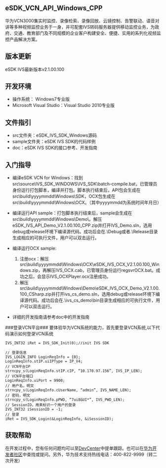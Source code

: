 ## eSDK\_VCN\_API\_Windows_CPP  ##
华为VCN3000集实时监控、录像检索、录像回放、云镜控制、告警联动、语音对讲等多种视频监控业务于一身，并可配套IVS转码服务器提供移动监控业务，为政府、交通、教育部门及不同规模的企业客户构建安全、便捷、实用的系列化视频监控产品解决方案。

## 版本更新 ##
eSDK IVS最新版本v2.1.00.100

## 开发环境 ##

- 操作系统： Windows7专业版
- Microsoft Visual Studio：Visual Studio 2010专业版

## 文件指引 ##

- src文件夹：eSDK\_IVS\_SDK\_Windows源码
- sample文件夹：eSDK IVS SDK的代码样例
- doc：eSDK IVS SDK的接口参考、开发指南


## 入门指导 ##

- 编译eSDK VCN for Windows：找到src\source\IVS\_SDK\_WINDOWS\IVS\_SDK\batch-compile.bat，已管理员身份运行打包脚本，编译并打包。脚本执行结束后，API包会生成在src\build\yyyymmdd\Windows\SDK，OCX包生成在src\build\yyyymmdd\Windows\OCX。（其中yyyymmdd为系统时间年月日）

- 编译运行API sample：打包脚本执行结束后，sample会生成在src\build\yyyymmdd\Windows\Demo\。解压eSDK_IVS_API_Demo_V2.1.00.100_CPP.zip并打开IVS_Demo.sln，选用debug或release环境下编译源代码。成功后会在.\Debug或者.\Release目录生成相应的可执行文件，用户可以双击运行。

- 编译运行OCX sample:
	1. 注册ocx：解压src\build\yyyymmdd\Windows\OCX\eSDK_IVS_OCX_V2.1.00.100_Windows.zip，再解压IVS_OCX.cab，已管理员身份运行regsvrOCX.bat。成功之后，会显示IVS_OCXPlayer.ocx注册成功。
	2. 解压src\build\yyyymmdd\Windows\Demo\eSDK_IVS_OCX_Demo_V2.1.00.100_CSharp.zip并打开ivs_cs_demo.sln，选用debug或release环境下编译源代码。成功后会在.\ivs_cs_demo\bin目录生成相应的可执行文件，用户可以双击运行。

- 详细的开发指南请参考doc中的开发指南

###登录VCN平台###
要体验华为VCN系统的能力，首先要登录VCN系统,以下代码演示如何登录VCN系统

    IVS_INT32 iRet = IVS_SDK_Init(0);//init IVS SDK

    // 登录信息
	IVS_LOGIN_INFO LoginReqInfo = {0};
	LoginReqInfo.stIP.uiIPType = IP_V4;
	// VCN平台IP
	strncpy_s(LoginReqInfo.stIP.cIP, “10.170.97.156”, IVS_IP_LEN);
	// VCN平台端口
	LoginReqInfo.uiPort = 9900;
	// 用户名，明文
	strncpy_s(LoginReqInfo.cUserName, “admin”, IVS_NAME_LEN);
	// 密码，明文
	strncpy_s(LoginReqInfo.pPWD, “7ui8&UI*”, IVS_PWD_LEN);
	// SessionID，用来标识一个用户的登录
	IVS_INT32 iSessionID = -1;
	// 登录
	iRet = IVS_SDK_Login(&LoginReqInfo, &iSessionID);

## 获取帮助 ##

在开发过程中，您有任何问题均可以至[DevCenter](https://devcenter.huawei.com)中提单跟踪。也可以在[华为开发者社区](http://bbs.csdn.net/forums/hwucdeveloper)中查找或提问。另外，华为技术支持热线电话：400-822-9999（转二次开发）